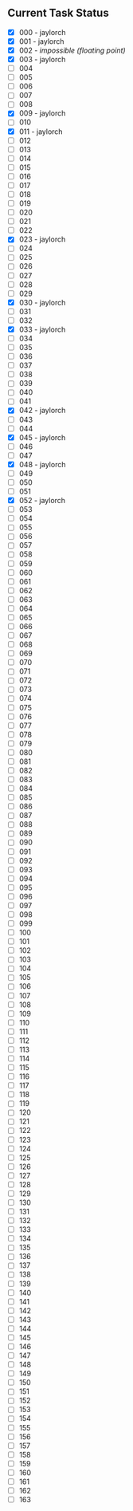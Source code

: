 ## Current Task Status

- [x] 000 - jaylorch
- [x] 001 - jaylorch
- [x] 002 - *impossible (floating point)*
- [x] 003 - jaylorch
- [ ] 004
- [ ] 005
- [ ] 006
- [ ] 007
- [ ] 008
- [x] 009 - jaylorch
- [ ] 010
- [x] 011 - jaylorch
- [ ] 012
- [ ] 013
- [ ] 014
- [ ] 015
- [ ] 016
- [ ] 017
- [ ] 018
- [ ] 019
- [ ] 020
- [ ] 021
- [ ] 022
- [x] 023 - jaylorch
- [ ] 024
- [ ] 025
- [ ] 026
- [ ] 027
- [ ] 028
- [ ] 029
- [x] 030 - jaylorch
- [ ] 031
- [ ] 032
- [x] 033 - jaylorch
- [ ] 034
- [ ] 035
- [ ] 036
- [ ] 037
- [ ] 038
- [ ] 039
- [ ] 040
- [ ] 041
- [x] 042 - jaylorch
- [ ] 043
- [ ] 044
- [x] 045 - jaylorch
- [ ] 046
- [ ] 047
- [x] 048 - jaylorch
- [ ] 049
- [ ] 050
- [ ] 051
- [x] 052 - jaylorch
- [ ] 053
- [ ] 054
- [ ] 055
- [ ] 056
- [ ] 057
- [ ] 058
- [ ] 059
- [ ] 060
- [ ] 061
- [ ] 062
- [ ] 063
- [ ] 064
- [ ] 065
- [ ] 066
- [ ] 067
- [ ] 068
- [ ] 069
- [ ] 070
- [ ] 071
- [ ] 072
- [ ] 073
- [ ] 074
- [ ] 075
- [ ] 076
- [ ] 077
- [ ] 078
- [ ] 079
- [ ] 080
- [ ] 081
- [ ] 082
- [ ] 083
- [ ] 084
- [ ] 085
- [ ] 086
- [ ] 087
- [ ] 088
- [ ] 089
- [ ] 090
- [ ] 091
- [ ] 092
- [ ] 093
- [ ] 094
- [ ] 095
- [ ] 096
- [ ] 097
- [ ] 098
- [ ] 099
- [ ] 100
- [ ] 101
- [ ] 102
- [ ] 103
- [ ] 104
- [ ] 105
- [ ] 106
- [ ] 107
- [ ] 108
- [ ] 109
- [ ] 110
- [ ] 111
- [ ] 112
- [ ] 113
- [ ] 114
- [ ] 115
- [ ] 116
- [ ] 117
- [ ] 118
- [ ] 119
- [ ] 120
- [ ] 121
- [ ] 122
- [ ] 123
- [ ] 124
- [ ] 125
- [ ] 126
- [ ] 127
- [ ] 128
- [ ] 129
- [ ] 130
- [ ] 131
- [ ] 132
- [ ] 133
- [ ] 134
- [ ] 135
- [ ] 136
- [ ] 137
- [ ] 138
- [ ] 139
- [ ] 140
- [ ] 141
- [ ] 142
- [ ] 143
- [ ] 144
- [ ] 145
- [ ] 146
- [ ] 147
- [ ] 148
- [ ] 149
- [ ] 150
- [ ] 151
- [ ] 152
- [ ] 153
- [ ] 154
- [ ] 155
- [ ] 156
- [ ] 157
- [ ] 158
- [ ] 159
- [ ] 160
- [ ] 161
- [ ] 162
- [ ] 163

